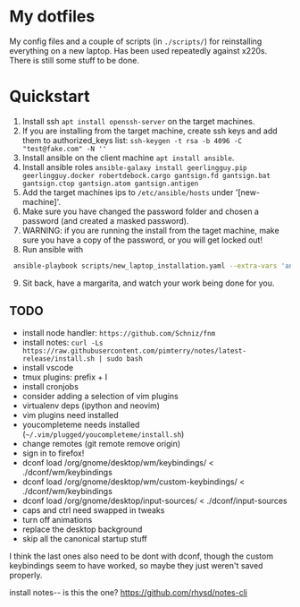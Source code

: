 # My dotfiles

My config files and a couple of scripts (in `./scripts/`) for reinstalling everything on a new laptop. Has been used repeatedly against x220s. There is still some stuff to be done.

# Quickstart

1. Install ssh `apt install openssh-server` on the target machines.
2. If you are installing from the target machine, create ssh keys and add them to authorized_keys list: `ssh-keygen -t rsa -b 4096 -C "test@fake.com" -N ''`
3. Install ansible on the client machine `apt install ansible`.
4. Install ansible roles `ansible-galaxy install geerlingguy.pip geerlingguy.docker robertdebock.cargo gantsign.fd gantsign.bat gantsign.ctop gantsign.atom gantsign.antigen`
5. Add the target machines ips to `/etc/ansible/hosts` under '[new-machine]'.
6. Make sure you have changed the password folder and chosen a password (and created a masked password).
7. WARNING: if you are running the install from the taget machine, make sure you have a copy of the password, or you will get locked out!
8. Run ansible with
```bash
 ansible-playbook scripts/new_laptop_installation.yaml --extra-vars 'ansible_sudo_pass=<SUDO PASS FOR NEW MACHINE>'
 ```
9. Sit back, have a margarita, and watch your work being done for you.

## TODO

* install node handler: `https://github.com/Schniz/fnm`
* install notes: `curl -Ls https://raw.githubusercontent.com/pimterry/notes/latest-release/install.sh | sudo bash`
* install vscode
* tmux plugins: prefix + I
* install cronjobs
* consider adding a selection of vim plugins
* virtualenv deps (ipython and neovim)
* vim plugins need installed
* youcompleteme needs installed (`~/.vim/plugged/youcompleteme/install.sh`)
* change remotes (git remote remove origin)
* sign in to firefox!
* dconf load /org/gnome/desktop/wm/keybindings/ < ./dconf/wm/keybindings
* dconf load /org/gnome/desktop/wm/custom-keybindings/ < ./dconf/wm/keybindings
* dconf load /org/gnome/desktop/input-sources/ < ./dconf/input-sources
* caps and ctrl need swapped in tweaks
* turn off animations
* replace the desktop background
* skip all the canonical startup stuff

I think the last ones also need to be dont with dconf, though the custom keybindings seem to have worked, so maybe they just weren't saved properly.

install notes-- is this the one?
https://github.com/rhysd/notes-cli
